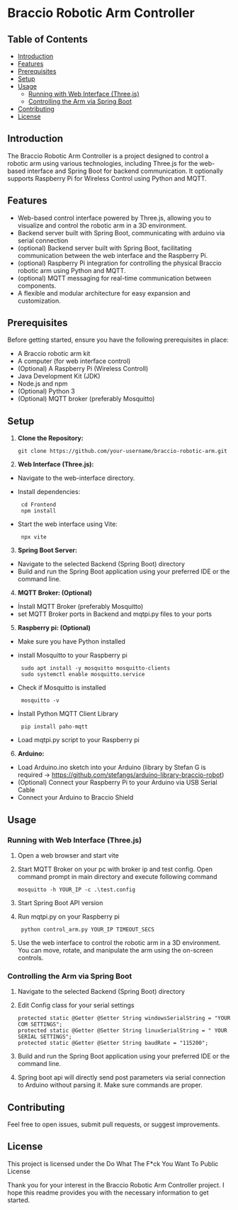 # Braccio Robotic Arm Controller

## Table of Contents
- [Introduction](#introduction)
- [Features](#features)
- [Prerequisites](#prerequisites)
- [Setup](#setup)
- [Usage](#usage)
  - [Running with Web Interface (Three.js)](#running-with-web-interface-threejs)
  - [Controlling the Arm via Spring Boot](#controlling-the-arm-via-spring-boot)
- [Contributing](#contributing)
- [License](#license)

## Introduction
The Braccio Robotic Arm Controller is a project designed to control a robotic arm using various technologies, including Three.js for the web-based interface and Spring Boot for backend communication. It optionally supports Raspberry Pi for Wireless Control using Python and MQTT.

## Features
- Web-based control interface powered by Three.js, allowing you to visualize and control the robotic arm in a 3D environment.
- Backend server built with Spring Boot, communicating with arduino via serial connection
- (optional) Backend server built with Spring Boot, facilitating communication between the web interface and the Raspberry Pi.
- (optional) Raspberry Pi integration for controlling the physical Braccio robotic arm using Python and MQTT.
- (optional) MQTT messaging for real-time communication between components.
- A flexible and modular architecture for easy expansion and customization.

## Prerequisites
Before getting started, ensure you have the following prerequisites in place:

- A Braccio robotic arm kit
- A computer (for web interface control)
- (Optional) A Raspberry Pi (Wireless Controll)
- Java Development Kit (JDK)
- Node.js and npm
- (Optional) Python 3
- (Optional) MQTT broker (preferably Mosquitto)
 
## Setup
1. **Clone the Repository:**
   
       git clone https://github.com/your-username/braccio-robotic-arm.git
 3. **Web Interface (Three.js):**
 - Navigate to the web-interface directory.
 - Install dependencies:

        cd Frontend
        npm install

 - Start the web interface using Vite:

        npx vite

3. **Spring Boot Server:**

 - Navigate to the selected Backend (Spring Boot) directory
 - Build and run the Spring Boot application using your preferred IDE or the command line.

4. **MQTT Broker: (Optional)**
   
 - İnstall MQTT Broker (preferably Mosquitto)
 - set MQTT Broker ports in Backend and mqtpi.py files to your ports
   
5. **Raspberry pi: (Optional)**
 - Make sure you have Python installed
 - install Mosquitto to your Raspberry pi

        sudo apt install -y mosquitto mosquitto-clients
        sudo systemctl enable mosquitto.service

 - Check if Mosquitto is installed

        mosquitto -v

 - İnstall Python MQTT Client Library

        pip install paho-mqtt

 - Load mqtpi.py script to your Raspberry pi

6. **Arduino:**
 - Load Arduino.ino sketch into your Arduino (library by Stefan G is required -> https://github.com/stefangs/arduino-library-braccio-robot)
 - (Optional) Connect your Raspberry Pi to your Arduino via USB Serial Cable
 - Connect your Arduino to Braccio Shield

## Usage
### Running with Web Interface (Three.js)
1. Open a web browser and start vite
2. Start MQTT Broker on your pc with broker ip and test config. Open command prompt in main directory and execute following command

       mosquitto -h YOUR_IP -c .\test.config

3. Start Spring Boot API version
4. Run mqtpi.py on your Raspberry pi

        python control_arm.py YOUR_IP TIMEOUT_SECS

5. Use the web interface to control the robotic arm in a 3D environment. You can move, rotate, and manipulate the arm using the on-screen controls.

### Controlling the Arm via Spring Boot
1. Navigate to the selected Backend (Spring Boot) directory
2. Edit Config class for your serial settings

       protected static @Getter @Setter String windowsSerialString = "YOUR COM SETTINGS";
       protected static @Getter @Setter String linuxSerialString = " YOUR SERIAL SETTINGS";
       protected static @Getter @Setter String baudRate = "115200";

3. Build and run the Spring Boot application using your preferred IDE or the command line.
4. Spring boot api will directly send post parameters via serial connection to Arduino without parsing it. Make sure commands are proper.


## Contributing
Feel free to open issues, submit pull requests, or suggest improvements.

## License
This project is licensed under the Do What The F*ck You Want To Public License

Thank you for your interest in the Braccio Robotic Arm Controller project. I hope this readme provides you with the necessary information to get started.
